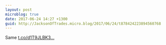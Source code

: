 ```yaml
---
layout: post
microblog: true
date: 2017-06-24 14:27 +1300
guid: http://JacksonOfTrades.micro.blog/2017/06/24/t878424223894560768.html
---
```

Same [t.co/d1T9JLBK3...](https://t.co/d1T9JLBK3S)
